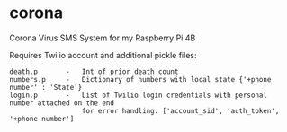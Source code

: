 # corona
Corona Virus SMS System for my Raspberry Pi 4B



Requires Twilio account and additional pickle files:

<pre><code>death.p       -   Int of prior death count
numbers.p     -   Dictionary of numbers with local state {'+phone number' : 'State'}
login.p       -   List of Twilio login credentials with personal number attached on the end
                  for error handling. ['account_sid', 'auth_token', '+phone number']</code></pre>
   
